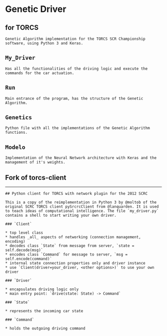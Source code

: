 # Genetic Driver
## for TORCS

	Genetic Algorithm implementation for the TORCS SCR Championship software, using Python 3 and Keras.

## `My_Driver`
	Has all the functionalities of the driving logic and execute the commands for the car actuation.
	
## `Run`
	Main entrance of the program, has the structure of the Genetic Algorithm.

## `Genetics`
	Python file with all the implementations of the Genetic Algorithm functions.
	
## `Modelo`
	Implementation of the Neural Network architecture with Keras and the management of it's weights.
	

## Fork of torcs-client
-------------------------------------------
	## Python client for TORCS with network plugin for the 2012 SCRC

	This is a copy of the reimplementation in Python 3 by @moltob of the original SCRC TORCS client pySrcrcClient from @lanquarden. It is used to teach ideas of computational intelligence. The file `my_driver.py` contains a shell to start writing your own driver.

	### `Client`

	* top level class
	* handles _all_ aspects of networking (connection management, encoding)
	* decodes class `State` from message from server, `state = self.decode(msg)`
	* encodes class `Command` for message to server, `msg = self.encode(command)`
	* internal state connection properties only and driver instance
	* use `Client(driver=your_driver, <other options>)` to use your own driver

	### `Driver`

	* encapsulates driving logic only
	* main entry point: `drive(state: State) -> Command`

	### `State`

	* represents the incoming car state

	### `Command`

	* holds the outgoing driving command



